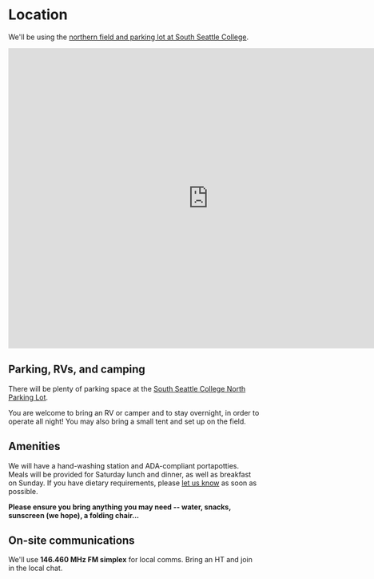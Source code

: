 # Location

We'll be using the [northern field and parking lot at South Seattle College](https://www.google.com/maps/place/47%C2%B033'00.7%22N+122%C2%B021'12.4%22W/@47.5501985,-122.3543562,377m/data=!3m2!1e3!4b1!4m6!3m5!1s0x0:0xf42750fd596c3bec!7e2!8m2!3d47.5501969!4d-122.3534362).

<!-- markdownlint-disable MD033 -->
<iframe src="https://www.google.com/maps/embed?pb=!1m14!1m12!1m3!1d1381.3866155676035!2d-122.35398203931042!3d47.54977522844381!2m3!1f0!2f0!3f0!3m2!1i1024!2i768!4f13.1!5e1!3m2!1sen!2sus!4v1653586726136!5m2!1sen!2sus" width="800" height="600" style="border:0;" allowfullscreen="" loading="lazy" referrerpolicy="no-referrer-when-downgrade"></iframe>
<!-- markdownlint-disable MD033 -->

## Parking, RVs, and camping

There will be plenty of parking space at the [South Seattle College North Parking Lot](https://www.google.com/maps/place/Parking+lot,+Seattle,+WA+98106/@47.5501985,-122.3543562,377m/data=!3m1!1e3!4m12!1m6!3m5!1s0x549041a5c3c28d3f:0x627082347c54d947!2sSSC+North+Parking+Lot!8m2!3d47.5507375!4d-122.3537583!3m4!1s0x549041a5b58ea18f:0x5c4ef87c7757bffa!8m2!3d47.5502826!4d-122.352202).

You are welcome to bring an RV or camper and to stay overnight, in order to operate all night! You may also bring a small tent and set up on the field.

## Amenities

We will have a hand-washing station and ADA-compliant portapotties. Meals will be provided for Saturday lunch and dinner, as well as breakfast on Sunday. If you have dietary requirements, please [let us know](../contact) as soon as possible.

**Please ensure you bring anything you may need -- water, snacks, sunscreen (we hope), a folding chair...**

## On-site communications

We'll use **146.460 MHz FM simplex** for local comms. Bring an HT and join in the local chat.
